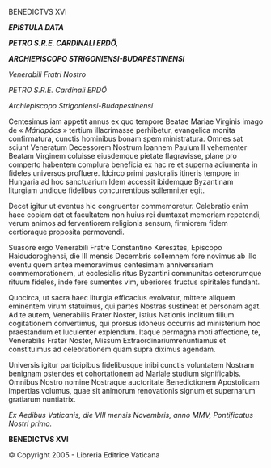 BENEDICTVS XVI

***EPISTULA DATA***

***PETRO S.R.E. CARDINALI ERDŐ,***

***ARCHIEPISCOPO STRIGONIENSI-BUDAPESTINENSI***

*Venerabili Fratri Nostro*

*PETRO S.R.E. Cardinali ERDŐ*

*Archiepiscopo Strigoniensi-Budapestinensi*

Centesimus iam appetit annus ex quo tempore Beatae Mariae Virginis imago de « *Máriapócs* » tertium illacrimasse perhibetur, evangelica monita confirmatura, cunctis hominibus bonam spem ministratura. Omnes sat sciunt Veneratum Decessorem Nostrum Ioannem Paulum II vehementer Beatam Virginem coluisse eiusdemque pietate flagravisse, plane pro comperto habentem complura beneficia ex hac re et superna adiumenta in fideles universos profluere. Idcirco primi pastoralis itineris tempore in Hungaria ad hoc sanctuarium Idem accessit ibidemque Byzantinam liturgiam undique fidelibus concurrentibus sollemniter egit.

Decet igitur ut eventus hic congruenter commemoretur. Celebratio enim haec copiam dat et facultatem non huius rei dumtaxat memoriam repetendi, verum animos ad ferventiorem religionis sensum, firmiorem fidem certioraque proposita permovendi.

Suasore ergo Venerabili Fratre Constantino Keresztes, Episcopo Haidudoroghensi, die III mensis Decembris sollemnem fore novimus ab illo eventu quem antea memoravimus centesimam anniversariam commemorationem, ut ecclesialis ritus Byzantini communitas ceterorumque rituum fideles, inde fere sumentes vim, uberiores fructus spiritales fundant.

Quocirca, ut sacra haec liturgia efficacius evolvatur, mittere aliquem eminentem virum statuimus, qui partes Nostras sustineat et personam agat. Ad te autem, Venerabilis Frater Noster, istius Nationis inclitum filium cogitationem convertimus, qui prorsus idoneus occurris ad ministerium hoc praestandum et luculenter explendum. Itaque permagna moti affectione, te, Venerabilis Frater Noster, Missum Extraordinariumrenuntiamus et constituimus ad celebrationem quam supra diximus agendam.

Universis igitur participibus fidelibusque inibi cunctis voluntatem Nostram benignam ostendes et cohortationem ad Mariale studium significabis. Omnibus Nostro nomine Nostraque auctoritate Benedictionem Apostolicam impertias volumus, quae sit animorum renovationis signum et supernarum gratiarum nuntiatrix.

*Ex Aedibus Vaticanis, die VIII mensis Novembris, anno MMV, Pontificatus Nostri primo.*

**BENEDICTVS XVI**

© Copyright 2005 - Libreria Editrice Vaticana